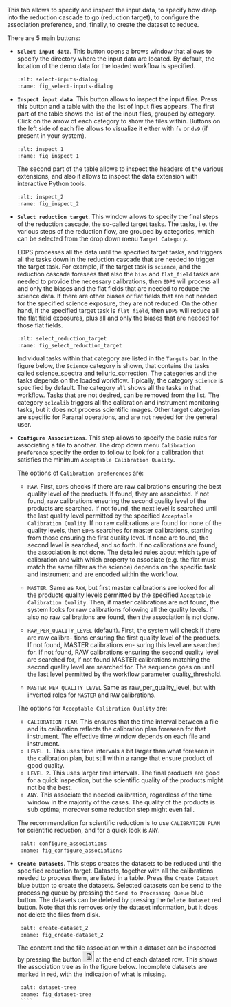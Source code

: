 This tab allows to specify and inspect the input data, to specify how deep into the reduction cascade to go
(reduction target), to configure the association preference, and, finally, to create the dataset to reduce.

There are 5 main buttons:

- **`Select input data`**. This button opens a brows window that allows to specify the
  directory where the input data are located. By default, the location of the demo data for the loaded workflow is
  specified.

   ````{figure} figures/select-inputs-dialog.jpg
   :alt: select-inputs-dialog
   :name: fig_select-inputs-dialog
   ```` 

- **`Inspect input data`**. This button allows to inspect the input files. Press this button and a table with the the
  list of input files appears.
  The first part of the table shows the list of the input files, grouped by category. Click on the arrow of each
  category to show the files
  within. Buttons on the left side of each file allows to visualize it
  either with `fv` or `ds9` (if present in your system).

   ````{figure} figures/inspect_1.jpg
   :alt: inspect_1
   :name: fig_inspect_1
   ```` 

  The second part of the table allows to inspect the headers of the various extensions, and also
  it allows to inspect the data extension with interactive Python tools.

   ````{figure} figures/inspect_2.jpg
   :alt: inspect_2
   :name: fig_inspect_2
   ```` 

- **`Select reduction target`**. This window allows to specify the final steps of the reduction cascade, the so-called
  target tasks.
  The tasks, i.e. the various steps of the reduction flow, are grouped by categories, which can be selected from the
  drop
  down menu `Target Category`.

  EDPS processes all the data until the specified target tasks, and triggers all the tasks down in the reduction cascade
  that are needed
  to trigger the target task. For example, if the target task is `science`, and the reduction cascade foresees that also
  the `bias` and `flat_field` tasks are needed to provide the necessary calibrations, then `EDPS` will process
  all and only the biases and the flat fields that are needed to reduce the science data. If there are other biases or
  flat fields that are
  not needed for the specified science exposure, they are not reduced. On the other hand, if the specified target task
  is
  `flat field`, then `EDPS` will reduce all the flat field exposures, plus all and only the biases that are needed for
  those flat fields.

   ````{figure} figures/select_reduction_target.jpg
   :alt: select_reduction_target
   :name: fig_select_reduction_target
   ```` 

  Individual tasks within that category are listed in the `Targets` bar. In the figure below,
  the `Science` category is shown, that contains the tasks called science_spectra and telluric_correction. The
  categories and the tasks depends on the loaded workflow. Tipically, the category `science` is specified by default.
  The category `all` shows all the tasks in that workflow. Tasks that are not desired, can be removed from the list.
  The category `qc1calib` triggers all the calibration and instrument monitoring tasks, but it does not process
  scientific
  images.
  Other target categories are specific for Paranal operations, and are not needed for the general user.

- **`Configure Associations`**. This step allows to specify the basic rules for associating a file to another. The drop
  down menu `Calibration preference` specify the order to follow to look for a calibration that satisfies the
  minimum `Acceptable Calibration Quality`.

  The options of `Calibration preferences` are:

    - `RAW`. First, `EDPS` checks if there are raw calibrations ensuring the best quality level of the
      products. If found, they are associated. If not found, raw calibrations ensuring the second quality
      level of the products are searched. If not found, the next level is searched until the last quality
      level permitted by the specified `Acceptable Calibration Quality`.
      If no raw calibrations are found for none of the quality levels, then `EDPS` searches for master
      calibrations, starting from those ensuring the first quality level. If none are found, the second
      level is searched, and so forth. If no calibrations are found, the association is not done. The detailed rules
      about which type of calibration and with which property to associate
      (e.g. the flat must match the same filter as the science) depends on the specific task and instrument and are
      encoded within the workflow.

    - `MASTER`. Same as `RAW`, but first master calibrations are looked for all the products quality levels
      permitted by the specified `Acceptable Calibration Quality`. Then, if master
      calibrations are not found, the system looks for raw calibrations following all the quality levels. If also no raw
      calibrations are found, then the association is not done.

    - `RAW_PER_QUALITY_LEVEL` (default). First, the system will check if there are raw calibra-
      tions ensuring the first quality level of the products. If not found, MASTER calibrations en-
      suring this level are searched for. If not found, RAW calibrations ensuring the second quality
      level are searched for, if not found MASTER calibrations matching the second quality level are
      searched for. The sequence goes on until the last level permitted by the workflow parameter
      quality_threshold.

    - `MASTER_PER_QUALITY_LEVEL` Same as raw_per_quality_level, but with inverted roles
      for `MASTER` and `RAW` calibrations.

  The options for  `Acceptable Calibration Quality` are:

    - `CALIBRATION PLAN`. This ensures that the time interval between a file and its calibration reflects the
      calibration
      plan foreseen for that instrument. The effective time window depends on each file and instrument.
    - `LEVEL 1`. This uses time intervals a bit larger than what foreseen in the calibration plan, but still within a
      range that ensure product of good quality.
    - `LEVEL 2`. This uses larger time intervals. The final products are good for a quick inspection, but the scientific
      quality of the products might not be the best.
    - `ANY`. This associate the needed calibration, regardless of the time window in the majority of the cases. The
      quality of the products is sub optima; moreover some reduction step might even fail.

  The recommendation for scientific reduction is to use `CALIBRATION PLAN` for scientific reduction, and for a quick
  look is `ANY`.

  ````{figure} figures/configure_associations.jpg
   :alt: configure_associations
   :name: fig_configure_associations
   ```` 
- **`Create Datasets`**. This steps creates the datasets to be reduced until the specified reduction target.
  Datasets, together with all the calibrations needed to process them, are listed in a table. Press the `Create Dataset`
  blue button
  to create the datasets. Selected datasets can be send to the processing queue by pressing
  the `Send to Processing Queue` blue button.
  The datasets can be deleted by pressing the `Delete Dataset` red button. Note that this removes only the dataset
  information, but it does not delete the files from disk.

  ````{figure} figures/create-dataset_2.jpg
   :alt: create-dataset_2
   :name: fig_create-dataset_2
   ```` 

  The content and the file association within a dataset can be inspected by pressing the button ![](figures/inspect.jpg)
  at the end of each dataset row. This shows the association tree as in the figure below.
  Incomplete datasets are marked in red, with the indication of what is missing.

     ````{figure} figures/dataset-tree.jpg
      :alt: dataset-tree
      :name: fig_dataset-tree
      ```` 

